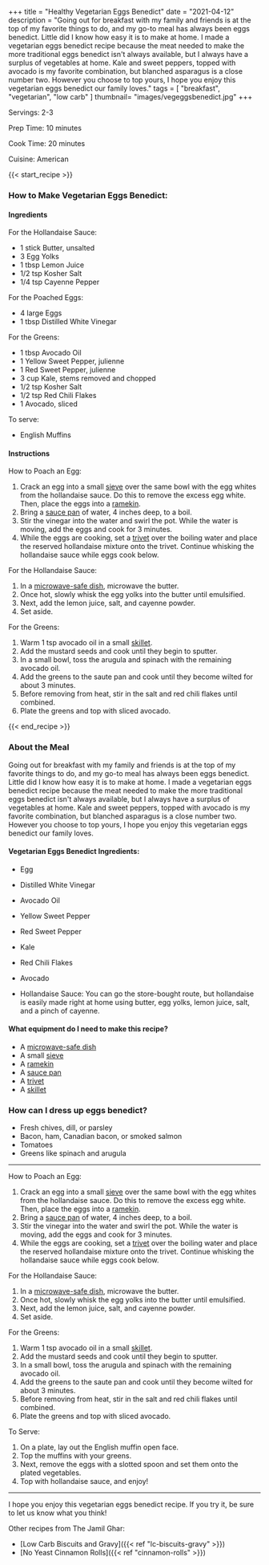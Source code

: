 +++
title = "Healthy Vegetarian Eggs Benedict"
date = "2021-04-12"
description = "Going out for breakfast with my family and friends is at the top of my favorite things to do, and my go-to meal has always been eggs benedict. Little did I know how easy it is to make at home. I made a vegetarian eggs benedict recipe because the meat needed to make the more traditional eggs benedict isn't always available, but I always have a surplus of vegetables at home. Kale and sweet peppers, topped with avocado is my favorite combination, but blanched asparagus is a close number two. However you choose to top yours, I hope you enjoy this vegetarian eggs benedict our family loves."
tags = [
    "breakfast",
    "vegetarian",
    "low carb"
]
thumbnail= "images/vegeggsbenedict.jpg"
+++

Servings: 2-3 <!--more-->

Prep Time: 10 minutes 

Cook Time: 20 minutes 

Cuisine: American

{{< start_recipe >}}

### How to Make Vegetarian Eggs Benedict: 

#### Ingredients 

For the Hollandaise Sauce: 

* 1 stick Butter, unsalted
* 3 Egg Yolks
* 1 tbsp Lemon Juice
* 1/2 tsp Kosher Salt
* 1/4 tsp Cayenne Pepper
  
For the Poached Eggs: 

* 4 large Eggs
* 1 tbsp Distilled White Vinegar

For the Greens: 

* 1 tbsp Avocado Oil 
* 1 Yellow Sweet Pepper, julienne 
* 1 Red Sweet Pepper, julienne 
* 3 cup Kale, stems removed and chopped 
* 1/2 tsp Kosher Salt 
* 1/2 tsp Red Chili Flakes 
* 1 Avocado, sliced

To serve: 
* English Muffins 

#### Instructions 

How to Poach an Egg: 

1. Crack an egg into a small [sieve](https://amzn.to/31d0Q5K) over the same bowl with the egg whites from the hollandaise sauce. Do this to remove the excess egg white. Then, place the eggs into a [ramekin](https://amzn.to/3jTAxYH).
2. Bring a [sauce pan](https://amzn.to/3nQrTLL) of water, 4 inches deep, to a boil.
3. Stir the vinegar into the water and swirl the pot. While the water is moving, add the eggs and cook for 3 minutes.
4. While the eggs are cooking, set a [trivet](https://amzn.to/3w7fneK) over the boiling water and place the reserved hollandaise mixture onto the trivet. Continue whisking the hollandaise sauce while eggs cook below.  

For the Hollandaise Sauce:

1. In a [microwave-safe dish](https://amzn.to/3GGi0cg), microwave the butter. 
2. Once hot, slowly whisk the egg yolks into the butter until emulsified. 
3. Next, add the lemon juice, salt, and cayenne powder. 
4. Set aside. 

For the  Greens: 

1. Warm  1 tsp avocado oil in a small [skillet](https://amzn.to/3jYY8r3). 
2. Add the mustard seeds and cook until they begin to sputter. 
3. In a small bowl, toss the arugula and spinach with the remaining avocado oil. 
4. Add the greens to the saute pan and cook until they become wilted for about 3 minutes. 
5. Before removing from heat, stir in the salt and red chili flakes until combined. 
6. Plate the greens and top with sliced avocado. 

{{< end_recipe >}}

### About the Meal 

Going out for breakfast with my family and friends is at the top of my favorite things to do, and my go-to meal has always been eggs benedict. Little did I know how easy it is to make at home. I made a vegetarian eggs benedict recipe because the meat needed to make the more traditional eggs benedict isn't always available, but I always have a surplus of vegetables at home. Kale and sweet peppers, topped with avocado is my favorite combination, but blanched asparagus is a close number two. However you choose to top yours, I hope you enjoy this vegetarian eggs benedict our family loves.

#### Vegetarian Eggs Benedict Ingredients: 

* Egg

* Distilled White Vinegar

* Avocado Oil 

* Yellow Sweet Pepper

* Red Sweet Pepper

* Kale

* Red Chili Flakes 

* Avocado

* Hollandaise Sauce: You can go the store-bought route, but hollandaise is easily made right at home using butter, egg yolks, lemon juice, salt, and a pinch of cayenne.  

#### What equipment do I need to make this recipe?

* A [microwave-safe dish](https://amzn.to/3GGi0cg)
* A small [sieve](https://amzn.to/31d0Q5K)
* A [ramekin](https://amzn.to/3jTAxYH)
* A [sauce pan](https://amzn.to/3nQrTLL)
* A [trivet](https://amzn.to/3w7fneK)
* A [skillet](https://amzn.to/3nQrTLL)

### How can I dress up eggs benedict? 

* Fresh chives, dill, or parsley 
* Bacon, ham, Canadian bacon, or smoked salmon
* Tomatoes
* Greens like spinach and arugula 

----

How to Poach an Egg: 

1. Crack an egg into a small [sieve](https://amzn.to/31d0Q5K) over the same bowl with the egg whites from the hollandaise sauce. Do this to remove the excess egg white. Then, place the eggs into a [ramekin](https://amzn.to/3jTAxYH).
2. Bring a [sauce pan](https://amzn.to/3nQrTLL) of water, 4 inches deep, to a boil.
3. Stir the vinegar into the water and swirl the pot. While the water is moving, add the eggs and cook for 3 minutes.
4. While the eggs are cooking, set a [trivet](https://amzn.to/3w7fneK) over the boiling water and place the reserved hollandaise mixture onto the trivet. Continue whisking the hollandaise sauce while eggs cook below.  

For the Hollandaise Sauce:

1. In a [microwave-safe dish](https://amzn.to/3GGi0cg), microwave the butter. 
2. Once hot, slowly whisk the egg yolks into the butter until emulsified. 
3. Next, add the lemon juice, salt, and cayenne powder. 
4. Set aside. 

For the  Greens: 

1. Warm  1 tsp avocado oil in a small [skillet](https://amzn.to/3jYY8r3). 
2. Add the mustard seeds and cook until they begin to sputter. 
3. In a small bowl, toss the arugula and spinach with the remaining avocado oil. 
4. Add the greens to the saute pan and cook until they become wilted for about 3 minutes. 
5. Before removing from heat, stir in the salt and red chili flakes until combined. 
6. Plate the greens and top with sliced avocado. 

To Serve: 

1. On a plate, lay out the English muffin open face. 
2. Top the muffins with your greens.
3. Next, remove the eggs with a slotted spoon and set them onto the plated vegetables.
4. Top with hollandaise sauce, and enjoy! 

----

I hope you enjoy this vegetarian eggs benedict recipe. If you try it, be sure to let us know what you think!

Other recipes from The Jamil Ghar:

* [Low Carb Biscuits and Gravy]({{< ref "lc-biscuits-gravy" >}})
* [No Yeast Cinnamon Rolls]({{< ref "cinnamon-rolls" >}})
